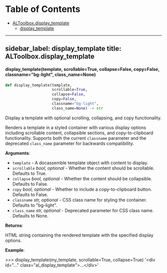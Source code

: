 # Table of Contents

* [ALToolbox.display\_template](#ALToolbox.display_template)
  * [display\_template](#ALToolbox.display_template.display_template)

---
sidebar_label: display_template
title: ALToolbox.display_template
---

<a id="ALToolbox.display_template.display_template"></a>

#### display\_template(template, scrollable=True, collapse=False, copy=False, classname="bg-light", class\_name=None)

```python
def display_template(template,
                     scrollable=True,
                     collapse=False,
                     copy=False,
                     classname="bg-light",
                     class_name=None) -> str
```

Display a template with optional scrolling, collapsing, and copy functionality.

Renders a template in a styled container with various display options including
scrollable content, collapsible sections, and copy-to-clipboard functionality.
Supports both the current `classname` parameter and the deprecated `class_name`
parameter for backwards compatibility.

**Arguments**:

- `template` - A docassemble template object with content to display.
- `scrollable` _bool, optional_ - Whether the content should be scrollable.
  Defaults to True.
- `collapse` _bool, optional_ - Whether the content should be collapsible.
  Defaults to False.
- `copy` _bool, optional_ - Whether to include a copy-to-clipboard button.
  Defaults to False.
- `classname` _str, optional_ - CSS class name for styling the container.
  Defaults to &quot;bg-light&quot;.
- `class_name` _str, optional_ - Deprecated parameter for CSS class name.
  Defaults to None.
  

**Returns**:

  HTML string containing the rendered template with the specified
  display options.
  

**Example**:

  &gt;&gt;&gt; display_template(my_template, scrollable=True, collapse=True)
  &#x27;&lt;div id=&quot;...&quot; class=&quot;al_display_template&quot;&gt;...&lt;/div&gt;&#x27;

